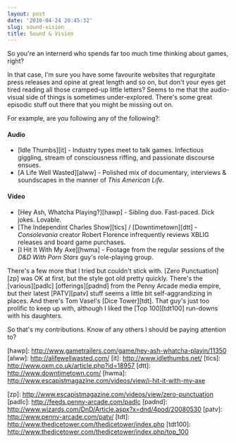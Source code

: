 ```yaml
---
layout: post
date: '2010-04-24 20:45:32'
slug: sound-vision
title: Sound & Vision
---
```


So you're an internerd who spends far too much time thinking about games, right?

In that case, I'm sure you have some favourite websites that regurgitate press releases and opine at great length and so on, but don't your eyes get tired reading all those cramped-up little letters? Seems to me that the audio-visual side of things is sometimes under-explored. There's some great episodic stuff out there that you might be missing out on.

For example, are you following any of the following?:

#### Audio

* \[Idle Thumbs\]\[it\] - Industry types meet to talk games. Infectious giggling, stream of consciousness riffing, and passionate discourse ensues.
* \[A Life Well Wasted\]\[alww\] - Polished mix of documentary, interviews & soundscapes in the manner of _This American Life_.

#### Video

* \[Hey Ash, Whatcha Playing?\]\[hawp\] - Sibling duo. Fast-paced. Dick jokes. Lovable.
* \[The Independint Charles Show\]\[tics\] / \[Downtimetown\]\[dtt\] - _Consolevania_ creator Robert Florence infrequently reviews XBLIG releases and board game purchases.
* \[I Hit It With My Axe\]\[hwma\] - Footage from the regular sessions of the _D&D With Porn Stars_ guy's role-playing group.

There's a few more that I tried but couldn't stick with. \[Zero Punctuation\]\[zp\] was OK at first, but the style got old pretty quickly. There's the \[various\]\[padlc\] \[offerings\]\[padnd\] from the Penny Arcade media empire, but their latest \[PATV\]\[patv\] stuff seems a little bit self-aggrandizing in places. And there's Tom Vasel's \[Dice Tower\]\[tdt\]. That guy's just too prolific to keep up with, although I liked the \[Top 100\]\[tdt100\] run-downs with his daughters.

So that's my contributions. Know of any others I should be paying attention to?

\[hawp\]: http://www.gametrailers.com/game/hey-ash-whatcha-playin/11350
\[alww\]: http://alifewellwasted.com/
\[it\]: http://www.idlethumbs.net/
\[tics\]: http://www.oxm.co.uk/article.php?id=18957
\[dtt\]: http://www.downtimetown.com/
\[hwma\]: http://www.escapistmagazine.com/videos/view/i-hit-it-with-my-axe

\[zp\]: http://www.escapistmagazine.com/videos/view/zero-punctuation
\[padlc\]: http://feeds.penny-arcade.com/padlc
\[padnd\]: http://www.wizards.com/DnD/Article.aspx?x=dnd/4pod/20080530
\[patv\]: http://www.penny-arcade.com/patv/
\[tdt\]: http://www.thedicetower.com/thedicetower/index.php
\[tdt100\]: http://www.thedicetower.com/thedicetower/index.php/top_100
